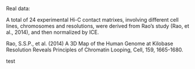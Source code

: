 Real data:

A total of 24 experimental Hi-C contact matrixes, involving different cell lines, chromosomes and resolutions, were derived from Rao’s study (Rao, et al., 2014), and then normalized by ICE.

Rao, S.S.P., et al. (2014) A 3D Map of the Human Genome at Kilobase Resolution Reveals Principles of Chromatin Looping, Cell, 159, 1665-1680.



test 
